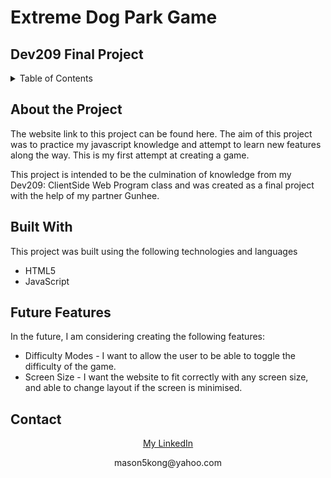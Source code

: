 <h1>Extreme Dog Park Game</h1>
<h2>Dev209 Final Project</h2>
<details>
  <summary>Table of Contents</summary>
  <ol>
    <li><a href="#about">About the Project</a></li>
    <li><a href="#builtWith">Built With</a></li>
    <li><a href="futureFeatures">Future Features</a></li>
    <li><a href="contact">Contact</a></li>
  </ol>
</details>

<h2 id="about">About the Project</h2>
<p> The website link to this project can be found here. The aim of this project was to practice my javascript knowledge and attempt to learn new features along the way. This is my first attempt at creating a game.</p>
<p> This project is intended to be the culmination of knowledge from my Dev209: ClientSide Web Program class and was created as a final project with the help of my partner Gunhee.</p>

<h2 id="builtWith">Built With</h2>
<p>This project was built using the following technologies and languages</p>
<ul>
  <li>HTML5</li>
  <li>JavaScript</li>
</ul>

<h2 id="futureFeatures">Future Features</h2>
<p>In the future, I am considering creating the following features:</p>
<ul>
  <li>Difficulty Modes - I want to allow the user to be able to toggle the difficulty of the game.</li>
  <li>Screen Size - I want the website to fit correctly with any screen size, and able to change layout if the screen is minimised.</li>
</ul>

<h2 id="contact">Contact</h2>
<p align="center"><a href="https://www.linkedin.com/in/mvsonkong/">My LinkedIn</a></p>
<p align="center">mason5kong@yahoo.com</p>
